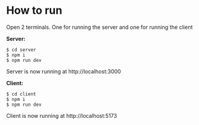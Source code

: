 # How to run

Open 2 terminals. One for running the server and one for running the client

**Server:**
```
$ cd server
$ npm i
$ npm run dev
```
Server is now running at http://localhost:3000

**Client:**
```
$ cd client
$ npm i
$ npm run dev
```
Client is now running at http://localhost:5173
